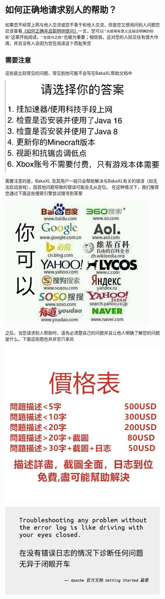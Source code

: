 # 如何正确地请求别人的帮助？

如果您不经常上网与他人交流或您不善于和他人交流，但是您又想询问别人问题您应该查看[《如何正确并且聪明地提问》](https://github.com/ryanhanwu/How-To-Ask-Questions-The-Smart-Way/blob/main/README-zh_CN.md)一文，您可以`"从使用有意义且描述明确的标题"`这章开始阅读，`"在提问之前"`也极为重要；相信我，这对您的人际交往有很大作用，并且没有人会因为您在阅读这个而耻笑您

## 需要注意

这些是比较常见的问题，常见到他可能不会写在BakaXL帮助文档中

![](./assets/How_To_Ask_Question/attention-1.jpg)

需要注意的是，BakaXL 及其用户一般只会帮助解决与BakaXL有关的错误（如无法启动游戏），因其他问题导致的错误可能会无从定位。 在这种情况下，我们推荐您通过下面这些搜索引擎尝试搜寻到答案

![](./assets/How_To_Ask_Question/attention-2.jpg)

之后，当您请求别人帮助时，请务必清楚自己的问题并且让他人明确了解您的问题是什么，下面这些图也并非空穴来风

![](./assets/How_To_Ask_Question/attention-3.jpg)

![](./assets/How_To_Ask_Question/attention-4.jpg)
